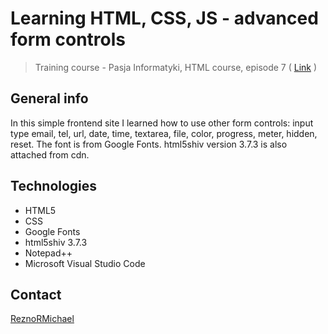 # Learning HTML, CSS, JS - advanced form controls
> Training course - Pasja Informatyki, HTML course, episode 7 ( [Link](https://www.youtube.com/watch?v=h3VZAr3hAJg) )

## General info
In this simple frontend site I learned how to use other form controls: input type email, tel, url, date, time, textarea, file, color, progress, meter, hidden, reset.
The font is from Google Fonts. html5shiv version 3.7.3 is also attached from cdn.

## Technologies
* HTML5
* CSS
* Google Fonts
* html5shiv 3.7.3
* Notepad++
* Microsoft Visual Studio Code

## Contact
[ReznoRMichael](https://github.com/ReznoRMichael)